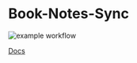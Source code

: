 # Book-Notes-Sync

![example workflow](https://github.com/goromal/book-notes-sync/actions/workflows/test.yml/badge.svg)

[Docs](https://goromal.github.io/anixpkgs/python/book-notes-sync.html)
